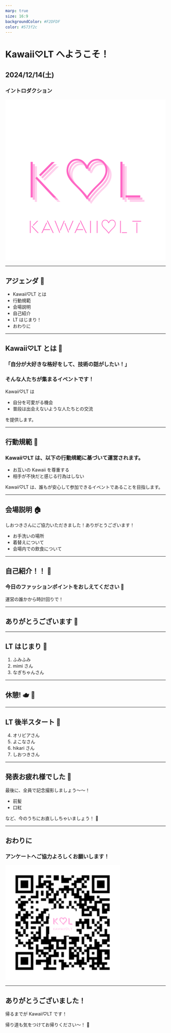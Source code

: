 ```yaml
---
marp: true
size: 16:9
backgroundColor: #F2DFDF
color: #573f2c
---
```


# Kawaii♡LT へようこそ！

## 2024/12/14(土)

### イントロダクション

![bg left](../logo/kawaii_lt_logo_pink.png)

---

## アジェンダ 📝

- Kawaii♡LT とは
- 行動規範
- 会場説明
- 自己紹介
- LT はじまり！
- おわりに

---

## Kawaii♡LT とは 🌸

### 「自分が大好きな格好をして、技術の話がしたい！」

### そんな人たちが集まるイベントです！

Kawaii♡LT は

- 自分を可愛がる機会
- 普段は出会えないような人たちとの交流

を提供します。

---

## 行動規範 🙏

### Kawaii♡LT は、以下の行動規範に基づいて運営されます。

- お互いの Kawaii を尊重する
- 相手が不快だと感じる行為はしない

Kawaii♡LT は、誰もが安心して参加できるイベントであることを目指します。

---

## 会場説明 🏠

しおつきさんにご協力いただきました！ありがとうございます！

- お手洗いの場所
- 着替えについて
- 会場内での飲食について

---

## 自己紹介！！ 🎀

### 今日のファッションポイントをおしえてください 💓

運営の誰かから時計回りで！

---

## ありがとうございます 💞

---

## LT はじまり 🌟

1. ふみふみ
2. mimi さん
3. なぎちゃんさん

---

## 休憩! 🫖 🍪

---

## LT 後半スタート 🌟

4. オリビアさん
5. よこなさん
6. hikari さん
7. しおつきさん

---

## 発表お疲れ様でした 🎉

最後に、全員で記念撮影しましょう〜〜！

- 前髪
- 口紅

など、今のうちにお直ししちゃいましょう！ 💄

---

## おわりに

### アンケートへご協力よろしくお願いします！

![bg right](./QR_540114.png)

---

## ありがとうございました！

帰るまでが Kawaii♡LT です！

帰り道も気をつけてお帰りください〜！ 🚗
